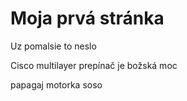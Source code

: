 # Moja prvá stránka

Uz pomalsie to neslo

Cisco multilayer prepínač je božská moc

papagaj
motorka
soso
